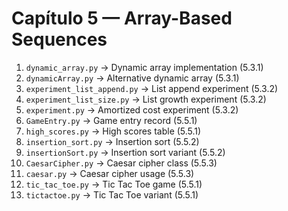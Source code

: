 # Capítulo 5 — Array-Based Sequences

1. `dynamic_array.py` → Dynamic array implementation (5.3.1)  
2. `dynamicArray.py` → Alternative dynamic array (5.3.1)  
3. `experiment_list_append.py` → List append experiment (5.3.2)  
4. `experiment_list_size.py` → List growth experiment (5.3.2)  
5. `experiment.py` → Amortized cost experiment (5.3.2)  
6. `GameEntry.py` → Game entry record (5.5.1)  
7. `high_scores.py` → High scores table (5.5.1)  
8. `insertion_sort.py` → Insertion sort (5.5.2)  
9. `insertionSort.py` → Insertion sort variant (5.5.2)  
10. `CaesarCipher.py` → Caesar cipher class (5.5.3)  
11. `caesar.py` → Caesar cipher usage (5.5.3)  
12. `tic_tac_toe.py` → Tic Tac Toe game (5.5.1)  
13. `tictactoe.py` → Tic Tac Toe variant (5.5.1)  
